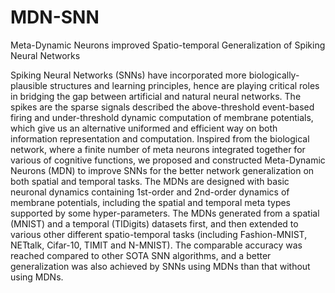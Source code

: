 # MDN-SNN
Meta-Dynamic Neurons improved Spatio-temporal Generalization of Spiking Neural Networks

Spiking Neural Networks (SNNs) have incorporated more biologically-plausible structures and learning principles, hence are playing critical roles in bridging the gap between artificial and natural neural networks. The spikes are the sparse signals described the above-threshold event-based firing and under-threshold dynamic computation of membrane potentials, which give us an alternative uniformed and efficient way on both information representation and computation. Inspired from the biological network, where a finite number of meta neurons integrated together for various of cognitive functions, we proposed and constructed Meta-Dynamic Neurons (MDN) to improve SNNs for the better network generalization on both spatial and temporal tasks. The MDNs are designed with basic neuronal dynamics containing 1st-order and 2nd-order dynamics of membrane potentials, including the spatial and temporal meta types supported by some hyper-parameters. The MDNs generated from a spatial (MNIST) and a temporal (TIDigits) datasets first, and then extended to various other different spatio-temporal tasks (including Fashion-MNIST, NETtalk, Cifar-10, TIMIT and N-MNIST). The comparable accuracy was reached compared to other SOTA SNN algorithms, and a better generalization was also achieved by SNNs using MDNs than that without using MDNs.
